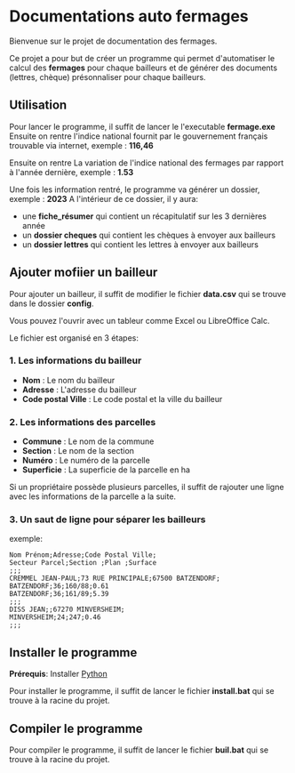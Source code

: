 # Documentations auto fermages

Bienvenue sur le projet de documentation des fermages.

Ce projet a pour but de créer un programme qui permet d'automatiser le calcul des **fermages** pour chaque bailleurs et de générer des documents (lettres, chèque) présonnaliser pour chaque bailleurs.

## Utilisation

Pour lancer le programme, il suffit de lancer le l'executable **fermage.exe**
Ensuite on rentre l'indice national fournit par le gouvernement français trouvable via internet, exemple : **116,46**

Ensuite on rentre La variation de l'indice national des fermages par rapport à l'année dernière, exemple : **1.53**

Une fois les information rentré, le programme va générer un dossier, exemple : **2023**
A l'intérieur de ce dossier, il y aura:
- une **fiche_résumer** qui contient un récapitulatif sur les 3 dernières année
- un **dossier cheques** qui contient les chèques à envoyer aux bailleurs
- un **dossier lettres** qui contient les lettres à envoyer aux bailleurs

## Ajouter mofiier un bailleur

Pour ajouter un bailleur, il suffit de modifier le fichier **data.csv** qui se trouve dans le dossier **config**.

Vous pouvez l'ouvrir avec un tableur comme Excel ou LibreOffice Calc.

Le fichier est organisé en 3 étapes:

### 1. Les informations du bailleur
- **Nom** : Le nom du bailleur
- **Adresse** : L'adresse du bailleur
- **Code postal Ville** : Le code postal et la ville du bailleur

### 2. Les informations des parcelles
- **Commune** : Le nom de la commune
- **Section** : Le nom de la section
- **Numéro** : Le numéro de la parcelle
- **Superficie** : La superficie de la parcelle en ha

Si un propriétaire possède plusieurs parcelles, il suffit de rajouter une ligne avec les informations de la parcelle a la suite.

### 3. Un saut de ligne pour séparer les bailleurs

exemple:
```csv
Nom Prénom;Adresse;Code Postal Ville;
Secteur Parcel;Section ;Plan ;Surface
;;;
CREMMEL JEAN-PAUL;73 RUE PRINCIPALE;67500 BATZENDORF;
BATZENDORF;36;160/88;0.61
BATZENDORF;36;161/89;5.39
;;;
DISS JEAN;;67270 MINVERSHEIM;
MINVERSHEIM;24;247;0.46
;;;
```

## Installer le programme

**Prérequis**:
Installer [Python](https://www.python.org/downloads/)

Pour installer le programme, il suffit de lancer le fichier **install.bat** qui se trouve à la racine du projet.

## Compiler le programme

Pour compiler le programme, il suffit de lancer le fichier **buil.bat** qui se trouve à la racine du projet.
